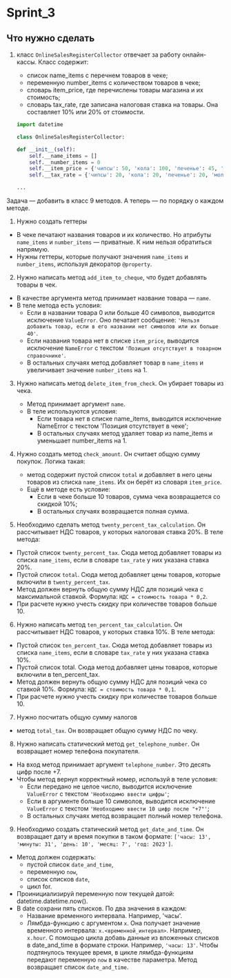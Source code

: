# Sprint_3
## Что нужно сделать 
1. класс `OnlineSalesRegisterCollector` отвечает за работу онлайн-кассы.
    Класс содержит:
    - список name_items с перечнем товаров в чеке;
    - переменную number_items с количеством товаров в чеке;
    - словарь item_price, где перечислены товары магазина и их стоимость;
    - словарь tax_rate, где записана налоговая ставка на товары. Она составляет 10% или 20% от стоимости.
   
    ```python 
   import datetime
   
   class OnlineSalesRegisterCollector:

    def __init__(self):
        self.__name_items = []
        self.__number_items = 0
        self.__item_price = {'чипсы': 50, 'кола': 100, 'печенье': 45, 'молоко': 55, 'кефир': 70}
        self.__tax_rate = {'чипсы': 20, 'кола': 20, 'печенье': 20, 'молоко': 10, 'кефир': 10}

    ...
   ```
Задача — добавить в класс 9 методов. А теперь — по порядку о каждом методе.

1. Нужно создать геттеры
- В чеке печатают названия товаров и их количество. Но атрибуты `name_items` и `number_items` — приватные. К ним нельзя обратиться напрямую.
- Нужны геттеры, которые получают значения `name_items` и `number_items`, используя декоратор `@property`.

2. Нужно написать метод `add_item_to_cheque`, что будет добавлять товары в чек.
- В качестве аргумента метод принимает название товара — `name`.
- В теле метода есть условия:
    - Если в названии товара 0 или больше 40 символов, выводится исключение `ValueError`. Оно печатает сообщение: `'Нельзя добавить товар, если в его названии нет символов или их больше 40'`.
    - Если названия товара нет в списке `item_price`, выводится исключение `NameError` с текстом `'Позиция отсутствует в товарном справочнике'`. 
    - В остальных случаях метод добавляет товар в `name_items` и увеличивает значение `number_items` на 1.

3. Нужно написать метод `delete_item_from_check`. Он убирает товары из чека. 
   - Метод принимает аргумент `name`. 
   - В теле используются условия:
     - Если товара нет в списке name_items, выводится исключение NameError с текстом 'Позиция отсутствует в чеке';
     - В остальных случаях метод удаляет товар из name_items и уменьшает number_items на 1.

4. Нужно создать метод `check_amount`. Он считает общую сумму покупок.
    Логика такая:
   - метод содержит пустой список `total` и добавляет в него цены товаров из списка `name_items`. Их он берёт из словаря `item_price`.
   - Ещё в методе есть условие:
     - Если в чеке больше 10 товаров, сумма чека возвращается со скидкой 10%; 
     - В остальных случаях возвращается полная сумма.

5. Необходимо сделать метод `twenty_percent_tax_calculation`. Он рассчитывает НДС товаров, у которых налоговая ставка 20%.
В теле метода:
- Пустой список `twenty_percent_tax`. Сюда метод добавляет товары из списка `name_items`, если в словаре `tax_rate` у них указана ставка 20%.
- Пустой список `total`. Сюда метод добавляет цены товаров, которые включили в `twenty_percent_tax`. 
- Метод должен вернуть общую сумму НДС для позиций чека с максимальной ставкой. Формула: `НДС = стоимость товара * 0,2`. 
- При расчете нужно учесть скидку при количестве товаров больше 10.

6. Нужно написать метод `ten_percent_tax_calculation`. Он рассчитывает НДС товаров, у которых ставка 10%.
В теле метода:
- Пустой список `ten_percent_tax`. Сюда метод добавляет товары из списка `name_items`, если в словаре `tax_rate` у них указана ставка 10%. 
- Пустой список total. Сюда метод добавляет цены товаров, которые включили в ten_percent_tax. 
- Метод должен вернуть общую сумму НДС для позиций чека со ставкой 10%. Формула: `НДС = стоимость товара * 0,1`.
- При расчете нужно учесть скидку при количестве товаров больше 10.

7. Нужно посчитать общую сумму налогов
- метод `total_tax`. Он возвращает общую сумму НДС по чеку.

8. Нужно написать статический метод `get_telephone_number`. Он возвращает номер телефона покупателя.
- На вход метод принимает аргумент `telephone_number`. Это десять цифр после +7.
- Чтобы метод вернул корректный номер, используй в теле условия:
  - Если передано не целое число, выводится исключение `ValueError` с текстом `'Необходимо ввести цифры'`;
  - Если в аргументе больше 10 символов, выводится исключение `ValueError` с текстом `'Необходимо ввести 10 цифр после "+7"'`; 
  - В остальных случаях метод возвращает полный номер телефона.

9. Необходимо создать статический метод `get_date_and_time`. Он возвращает дату и время покупки в таком формате: `['часы: 13', 'минуты: 31', 'день: 10', 'месяц: 7', 'год: 2023']`.
- Метод должен содержать:
  - пустой список `date_and_time`,
  - переменную `now`,
  - список списков `date`,
  - цикл for.
- Проинициализируй переменную now текущей датой: datetime.datetime.now().
- В date сохрани пять списков. По два значения в каждом:
  - Название временного интервала. Например, 'часы'.
  - Лямбда-функцию с аргументом `x`. Она получает значение временного интервала: `x.<временной_интервал>`. Например, `x.hour`.
  С помощью цикла добавь данные из вложенных списков в date_and_time в формате строки. Например, `'часы: 13'`. Чтобы подтянулось текущее время, в цикле лямбда-функциям передают переменную `now` в качестве параметра.
  Метод возвращает список `date_and_time`.
